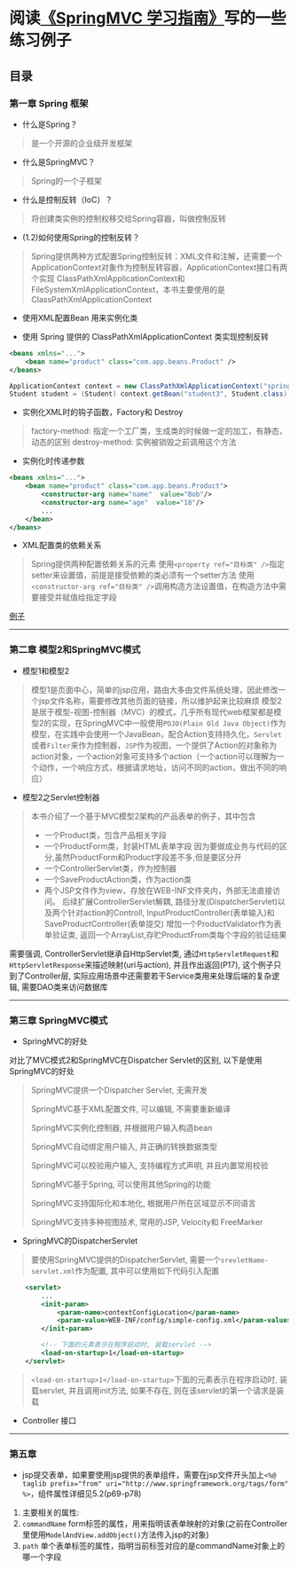 # 阅读[《SpringMVC 学习指南》](http://152.136.139.89/book/SpringMVC.pdf)写的一些练习例子

## 目录

### 第一章 Spring 框架

- 什么是Spring？
> 是一个开源的企业级开发框架

- 什么是SpringMVC？
> Spring的一个子框架

- 什么是控制反转（IoC）？
> 将创建类实例的控制权移交给Spring容器，叫做控制反转

- (1.2)如何使用Spring的控制反转？
> Spring提供两种方式配置Spring控制反转：XML文件和注解，还需要一个ApplicationContext对象作为控制反转容器，ApplicationContext接口有两个实现 ClassPathXmlApplicationContext和FileSystemXmlApplicationContext，本书主要使用的是ClassPathXmlApplicationContext

- 使用XML配置Bean 用来实例化类
> 

- 使用 Spring 提供的 ClassPathXmlApplicationContext 类实现控制反转

```xml
<beans xmlns="...">
	<bean name="product" class="com.app.beans.Product" />
</beans>
```

``` java
ApplicationContext context = new ClassPathXmlApplicationContext("spring-config.xml");
Student student = (Student) context.getBean("student3", Student.class);
```

- 实例化XML时的钩子函数，Factory和 Destroy
> factory-method: 指定一个工厂类，生成类的时候做一定的加工，有静态，动态的区别
> destroy-method: 实例被销毁之前调用这个方法

- 实例化时传递参数

```xml
<beans xmlns="...">
	<bean name="product" class="com.app.beans.Product">
		<constructor-arg name="name"  value="Bob"/>
		<constructor-arg name="age"  value="18"/>
		...
	</bean>
</beans>
```

- XML配置类的依赖关系
> Spring提供两种配置依赖关系的元素
> 使用`<property ref="目标类" />`指定setter来设置值，前提是接受依赖的类必须有一个setter方法
> 使用`<constructor-arg ref="目标类" />`调用构造方法设置值，在构造方法中需要接受并赋值给指定字段

[例子](https://github.com/Dyinfalse/JavaLean/tree/master/springIocDemo)

---
### 第二章 模型2和SpringMVC模式

- 模型1和模型2

> 模型1是页面中心，简单的jsp应用，路由大多由文件系统处理，因此修改一个jsp文件名称，需要修改其他页面的链接，所以维护起来比较麻烦
> 模型2是居于模型-视图-控制器（MVC）的模式，几乎所有现代web框架都是模型2的实现，在SpringMVC中一般使用`POJO(Plain Old Java Object)`作为模型，在实践中会使用一个JavaBean，配合Action支持持久化，`Servlet`或者`Filter`来作为控制器，`JSP`作为视图，一个提供了Action的对象称为action对象，一个action对象可支持多个action（一个action可以理解为一个动作，一个响应方式，根据请求地址，访问不同的action，做出不同的响应）

- 模型2之Servlet控制器

> 本书介绍了一个基于MVC模型2架构的产品表单的例子，其中包含
> - 一个Product类，包含产品相关字段
> - 一个ProductForm类，封装HTML表单字段 因为要做成业务与代码的区分,虽然ProductForm和Product字段差不多,但是要区分开
> - 一个ControllerServlet类，作为控制器
> - 一个SaveProductAction类，作为action类
> - 两个JSP文件作为view，存放在WEB-INF文件夹内，外部无法直接访问。
> 后续扩展ControllerServlet解耦, 路径分发(DispatcherServlet)以及两个针对action的Controll, InputProductController(表单输入)和SaveProductController(表单提交)
> 增加一个ProductValidator作为表单验证类, 返回一个ArrayList,存贮ProductFrom类每个字段的验证结果

需要强调, ControllerServlet继承自HttpServlet类, 通过`HttpServletRequest`和`HttpServletResponse`来描述映射(uri与action), 并且作出返回(P17), 这个例子只到了Controller层, 实际应用场景中还需要若干Service类用来处理后端的复杂逻辑, 需要DAO类来访问数据库

---
### 第三章 SpringMVC模式

- SpringMVC的好处


对比了MVC模式2和SpringMVC在Dispatcher Servlet的区别, 以下是使用SpringMVC的好处

> SpringMVC提供一个Dispatcher Servlet, 无需开发
>
> SpringMVC基于XML配置文件, 可以编辑, 不需要重新编译
>
> SpringMVC实例化控制器, 并根据用户输入构造bean
>
> SpringMVC自动绑定用户输入, 并正确的转换数据类型
>
> SpringMVC可以校验用户输入, 支持编程方式声明, 并且内置常用校验
>
> SpringMVC基于Spring, 可以使用其他Spring的功能
>
> SpringMVC支持国际化和本地化, 根据用户所在区域显示不同语言
>
> SpringMVC支持多种视图技术, 常用的JSP, Velocity和 FreeMarker

- SpringMVC的DispatcherServlet

> 要使用SpringMVC提供的DispatcherServlet, 需要一个`srevletName-servlet.xml`作为配置, 其中可以使用如下代码引入配置

```xml
	<servlet>
		...
		<init-param>
			<param-name>contextConfigLocation</param-name>
			<param-value>WEB-INF/config/simple-config.xml</param-value>
		</init-param>

		<!-- 下面的元素表示在程序启动时, 装载servlet -->
		<load-on-startup>1</load-on-startup>
	</servlet>
```

> `<load-on-startup>1</load-on-startup>`下面的元素表示在程序启动时, 装载servlet, 并且调用init方法, 如果不存在, 则在该servlet的第一个请求是装载

- Controller 接口




---
### 第五章

- jsp提交表单，如果要使用jsp提供的表单组件，需要在jsp文件开头加上`<%@ taglib prefix="from" uri="http://www.springframework.org/tags/form" %>`，组件属性详细见5.2(p69-p78)
 1. 主要相关的属性:
 2. `commandName` form标签的属性，用来指明该表单映射的对象(之前在Controller里使用`ModelAndView.addObject()`方法传入jsp的对象)
 3. `path` 单个表单标签的属性，指明当前标签对应的是commandName对象上的哪一个字段

